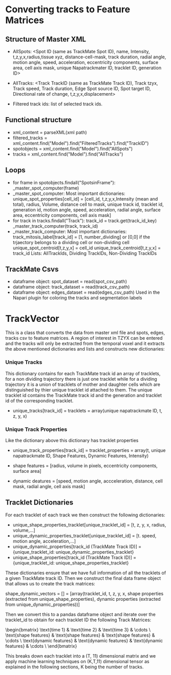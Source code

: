 <!-- MathJax configuration -->
<script>
    MathJax = {
        tex: {
            inlineMath: [['$', '$'], ['\\(', '\\)']]
        }
    };
</script>
<script id="MathJax-script" async src="https://cdn.jsdelivr.net/npm/mathjax@3/es5/tex-mml-chtml.js"></script>

<!-- Your Markdown content -->

# Converting tracks to Feature Matrices

## Structure of Master XML

- AllSpots: <Spot ID (same as TrackMate Spot ID), name, Intensity, t,z,y,x,radius,tissue xyz, distance-cell-mask, track duration, radial angle, motion angle, speed, acceleration, eccentricity 
            components, surface area, cell axis mask, unique Napatrackmater ID, tracklet ID, generation ID>
- AllTracks: <Track TrackID (same as TrackMate Track ID), Track tzyx, Track speed, Track duration, Edge Spot source ID, Spot target ID, Directional rate of change, t,z,y,x,displacement>            

- Filtered track ids: list of selected track ids.

## Functional structure

- xml_content = parseXML(xml path)
- filtered_tracks = xml_content.find("Model").find("FilteredTracks").find("TrackID")
- spotobjects = xml_content.find("Model").find("AllSpots")
- tracks = xml_content.find("Model").find("AllTracks")

## Loops

- for frame in spotobjects.findall("SpotsinFrame"):
               _master_spot_computer(frame)
- _master_spot_computer:
         Most important dictionaries: unique_spot_properties[cell_id] = [cell_id, t,z,y,x,Intensity (mean and total), radius, Volume, distance cell to mask, unique track id, tracklet id, generation id, motion angle, speed, acceleration, radial angle, surface area, eccentricity components, cell axis mask]
- for track in tracks.findall("Track"):
               track_id = track.get(track_id_key)
               _master_track_computer(track, track_id)
- _master_track_computer:
         Most important dictionaries: track_mitosis_label[track_id] = [1, number_dividing] or [0,0] if the trjaectory belongs to a dividing cell or non-dividing cell
                                      unique_spot_centroid[t,z,y,x] = cell_id
                                      unique_track_centroid[t,z,y,x] = track_id
         Lists: AllTrackIds, Dividing TrackIDs, Non-Dividing TrackIDs          

## TrackMate Csvs

- dataframe object: spot_dataset = read(spot_csv_path)
- dataframe object: track_dataset = read(track_csv_path)
- dataframe object: edges_dataset = read(edges_csv_path)
Used in the Napari plugin for coloring the tracks and segmentation labels

# TrackVector

This is a class that converts the data from master xml file and spots, edges, tracks csv to feature matrices. A region of interest in TZYX can be entered and the tracks will only be extracted from the temporal voxel and it extracts the above mentioned dictionaries and lists and constructs new dictionaries:

### Unique Tracks

This dictionary contains for each TrackMate track id an array of tracklets, for a non dividing trajectory there is just one tracklet while for a dividing trajectory it is a union of tracklets of mother and daughter cells which are distinguished by thier unique tracklet id attached to them. The unique tracklet id contains the TrackMate track id and the generation and tracklet id of the corresponding tracklet.
- unique_tracks[track_id] = tracklets = array(unique napatrackmate ID, t, z, y, x)

### Unique Track Properties

Like the dictionary above this dictionary has tracklet properties 

- unique_track_properties[track_id] = tracklet_properties = array(t, unique napatrackmate ID, Shape Features, Dynamic Features, Intensity)

- shape features = [radius, volume in pixels, eccentricity components, surface area]
- dynamic deatures = [speed, motion angle, accceleration, distance, cell mask, radial angle, cell axis mask] 

## Tracklet Dictionaries

For each tracklet of each track we then construct the following dictionaries:

- unique_shape_properties_tracklet[unique_tracklet_id] = [t, z, y, x, radius, volume,...]
- unique_dynamic_properties_tracklet[unique_tracklet_id] = [t. speed, motion angle, acceleration,...]
- unique_dynamic_properties[track_id (TrackMate Track ID)] = {unique_tracklet_id: unique_dynamic_properties_tracklet}
- unique_shape_properties[track_id (TrackMate Track ID)] = {unique_tracklet_id: unique_shape_properties_tracklet}

These dictionaries ensure that we have full information of all the tracklets of a given TrackMate track ID. Then we construct the final data frame object that allows us to create the track matrices:

shape_dynamic_vectors = [] = [array(tracklet_id, t, z, y, x, shape properties (extracted from unique_shape_properties), dynamic properties (extracted from unique_dynamic_properties))]

Then we convert this to a pandas dataframe object and iterate over the tracklet_id to obtain for each tracklet ID the following Track Matrices:



\begin{bmatrix}
\text{time 1} & \text{time 2} & \text{time 3} & \cdots \\
\text{shape features} & \text{shape features} & \text{shape features} & \cdots \\
\text{dynamic features} & \text{dynamic features} & \text{dynamic features} & \cdots \\
\end{bmatrix}


This breaks down each tracklet into a (T, 11) dimensional matrix and we apply machine learning techniques on (K,T,11) dimensional tensor as explained in the following sections, K being the number of tracks.
